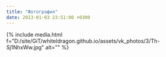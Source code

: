 ```yaml
---
title: "Фотография"
date: 2013-01-03 23:51:00 +0300
---
```



{% include media.html f="D:/site/GiT/whiteldragon.github.io/assets/vk_photos/3/Th-Sj1NhxWw.jpg" alt="" %}
